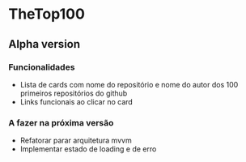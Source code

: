 # TheTop100

## Alpha version

### Funcionalidades

- Lista de cards com nome do repositório e nome do autor dos 100 primeiros repositórios do github
- Links funcionais ao clicar no card

### A fazer na próxima versão

- Refatorar parar arquitetura mvvm
- Implementar estado de loading e de erro
